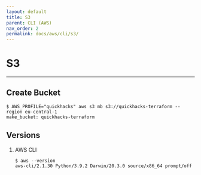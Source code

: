 ```yaml
---
layout: default
title: S3
parent: CLI (AWS)
nav_order: 2
permalink: docs/aws/cli/s3/
---
```


# S3

---

## Create Bucket

```console
$ AWS_PROFILE="quickhacks" aws s3 mb s3://quickhacks-terraform --region eu-central-1
make_bucket: quickhacks-terraform
```

## Versions

1. AWS CLI

   ```console
   $ aws --version
   aws-cli/2.1.30 Python/3.9.2 Darwin/20.3.0 source/x86_64 prompt/off
   ```
